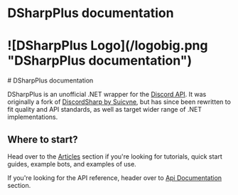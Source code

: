 <h1 class="delet-this">DSharpPlus documentation</h1>
<h1 class="logo-center">![DSharpPlus Logo](/logobig.png "DSharpPlus documentation")</h1>
# DSharpPlus documentation

DSharpPlus is an unofficial .NET wrapper for the [Discord API](https://discordapp.com/developers/docs/intro "Discord API"). It was originally a fork of [DiscordSharp by Suicvne](https://github.com/suicvne/DiscordSharp), but has since been rewritten to fit quality and API standards, as well as target wider range of .NET implementations.

## Where to start?

Head over to the [Articles](/articles/intro.html) section if you're looking for tutorials, quick start guides, example bots, and examples of use.

If you're looking for the API reference, header over to [Api Documentation](/api/index.html) section.